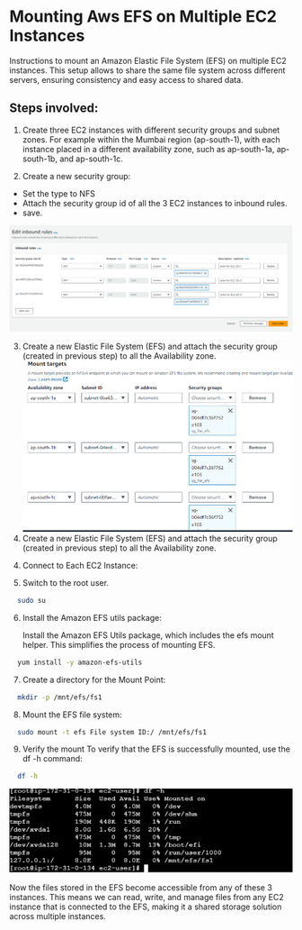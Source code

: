 
# Mounting Aws EFS on Multiple EC2 Instances

Instructions to mount an Amazon Elastic File System (EFS) on multiple EC2 instances. This setup allows to share the same file system across different servers, ensuring consistency and easy access to shared data.



## Steps involved: 

1) Create three EC2 instances with different security groups and subnet zones. For example within the Mumbai region (ap-south-1), with each instance placed in a different availability zone, such as ap-south-1a, ap-south-1b, and ap-south-1c.

2) Create a new security group:
- Set the type to NFS
- Attach the security group id of all the 3 EC2 instances to inbound rules.
- save.








![App Screenshot](https://github.com/Glycine26/aws-efs-setup/blob/dc80441fef7d8d0db1be919ac1a7bbd29cd405b7/img/inbound_rules.PNG?raw=true)


3) Create a new Elastic File System (EFS) and attach the security group (created in previous step) to all the Availability zone.
![App Screenshot](https://github.com/Glycine26/aws-efs-setup/blob/main/img/mount%20target%20sg.PNG?raw=true)
3) Create a new Elastic File System (EFS) and attach the security group (created in previous step) to all the Availability zone.


4. Connect to Each EC2 Instance:

5. Switch to the root user.
```bash
  sudo su
```
6. Install the Amazon EFS utils package:

   Install the Amazon EFS Utils package, which includes the efs mount helper. This simplifies the process of mounting EFS.
```bash
  yum install -y amazon-efs-utils
```
7. Create a directory for the Mount Point:
```bash
  mkdir -p /mnt/efs/fs1
```
8. Mount the EFS file system:
```bash
  sudo mount -t efs File system ID:/ /mnt/efs/fs1
```
9. Verify the mount
To verify that the EFS is successfully mounted, use the df -h command:
```bash
  df -h
```
![App Screenshot](https://github.com/Glycine26/aws-efs-setup/blob/main/img/mount%20point.PNG?raw=true)

Now the files stored in the EFS become accessible from any of these 3 instances. This means we can read, write, and manage files from any EC2 instance that is connected to the EFS, making it a shared storage solution across multiple instances.
